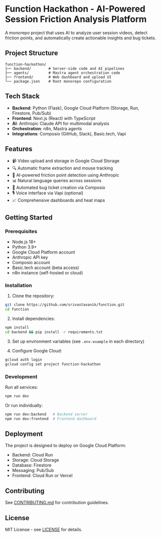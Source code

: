 # Function Hackathon - AI-Powered Session Friction Analysis Platform

A monorepo project that uses AI to analyze user session videos, detect friction points, and automatically create actionable insights and bug tickets.

## Project Structure

```
function-hackathon/
├── backend/        # Server-side code and AI pipelines
├── agents/         # Mastra agent orchestration code
├── frontend/       # Web dashboard and upload UI
└── package.json    # Root monorepo configuration
```

## Tech Stack

- **Backend**: Python (Flask), Google Cloud Platform (Storage, Run, Firestore, Pub/Sub)
- **Frontend**: Next.js (React) with TypeScript
- **AI**: Anthropic Claude API for multimodal analysis
- **Orchestration**: n8n, Mastra agents
- **Integrations**: Composio (GitHub, Slack), Basic.tech, Vapi

## Features

- 📹 Video upload and storage in Google Cloud Storage
- 🔍 Automatic frame extraction and mouse tracking
- 🤖 AI-powered friction point detection using Anthropic
- 📊 Natural language queries across sessions
- 🎫 Automated bug ticket creation via Composio
- 🎙️ Voice interface via Vapi (optional)
- 📈 Comprehensive dashboards and heat maps

## Getting Started

### Prerequisites

- Node.js 18+
- Python 3.9+
- Google Cloud Platform account
- Anthropic API key
- Composio account
- Basic.tech account (beta access)
- n8n instance (self-hosted or cloud)

### Installation

1. Clone the repository:
```bash
git clone https://github.com/srivastavanik/function.git
cd function
```

2. Install dependencies:
```bash
npm install
cd backend && pip install -r requirements.txt
```

3. Set up environment variables (see `.env.example` in each directory)

4. Configure Google Cloud:
```bash
gcloud auth login
gcloud config set project function-hackathon
```

### Development

Run all services:
```bash
npm run dev
```

Or run individually:
```bash
npm run dev:backend   # Backend server
npm run dev:frontend  # Frontend dashboard
```

## Deployment

The project is designed to deploy on Google Cloud Platform:

- Backend: Cloud Run
- Storage: Cloud Storage
- Database: Firestore
- Messaging: Pub/Sub
- Frontend: Cloud Run or Vercel

## Contributing

See [CONTRIBUTING.md](CONTRIBUTING.md) for contribution guidelines.

## License

MIT License - see [LICENSE](LICENSE) for details.
